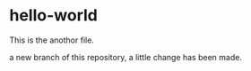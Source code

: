 # hello-world
This is the anothor file. 


a new branch of this repository, a little change has been made.
